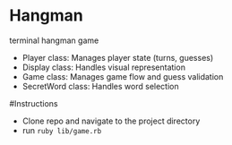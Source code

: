 # Hangman  
terminal hangman game  


- Player class: Manages player state (turns, guesses)  
- Display class: Handles visual representation  
- Game class: Manages game flow and guess validation  
- SecretWord class: Handles word selection

#Instructions
- Clone repo and navigate to the project directory  
- run ```ruby lib/game.rb```
